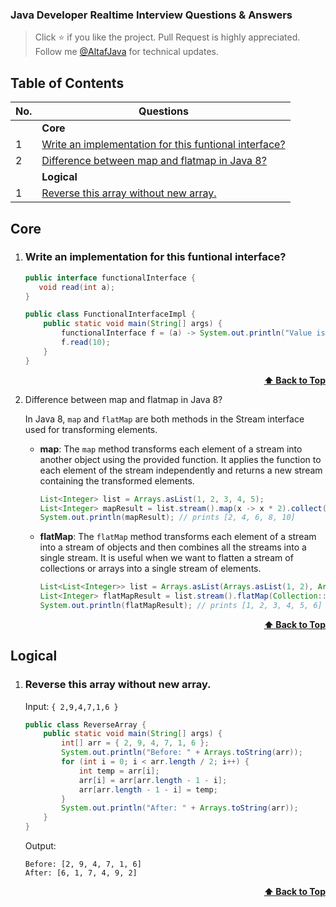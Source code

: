 ### Java Developer Realtime Interview Questions & Answers

> Click :star: if you like the project. Pull Request is highly appreciated. Follow me [@AltafJava](https://twitter.com/altafjava) for technical updates.

## Table of Contents

| No. | Questions                                                                                                      |
| --- | -------------------------------------------------------------------------------------------------------------- |
|     | **Core**                                                                                                       |
| 1   | [Write an implementation for this funtional interface?](#Write-an-implementation-for-this-funtional-interface) |
| 2   | [Difference between map and flatmap in Java 8?](#Difference-between-map-and-flatmap-in-Java-8?)                |
|     | **Logical**                                                                                                    |
| 1   | [Reverse this array without new array.](#Reverse-this-array-without-new-array)                                 |

## Core

1. ### Write an implementation for this funtional interface?

    ```java
    public interface functionalInterface {
       void read(int a);
    }
    ```

    ```java
    public class FunctionalInterfaceImpl {
        public static void main(String[] args) {
            functionalInterface f = (a) -> System.out.println("Value is: " + a);
            f.read(10);
        }
    }
    ```

    <div align="right">
        <b><a href="#core">⬆ Back to Top</a></b>
    </div>

2. Difference between map and flatmap in Java 8?

    In Java 8, `map` and `flatMap` are both methods in the Stream interface used for transforming elements.

    - **map**: The `map` method transforms each element of a stream into another object using the provided function. It applies the function to each element of the stream independently and returns a new stream containing the transformed elements.

        ```java
        List<Integer> list = Arrays.asList(1, 2, 3, 4, 5);
        List<Integer> mapResult = list.stream().map(x -> x * 2).collect(Collectors.toList());
        System.out.println(mapResult); // prints [2, 4, 6, 8, 10]
        ```

    - **flatMap**: The `flatMap` method transforms each element of a stream into a stream of objects and then combines all the streams into a single stream. It is useful when we want to flatten a stream of collections or arrays into a single stream of elements.

        ```java
        List<List<Integer>> list = Arrays.asList(Arrays.asList(1, 2), Arrays.asList(3, 4), Arrays.asList(5, 6));
        List<Integer> flatMapResult = list.stream().flatMap(Collection::stream).collect(Collectors.toList());
        System.out.println(flatMapResult); // prints [1, 2, 3, 4, 5, 6]
        ```

    <div align="right">
        <b><a href="#core">⬆ Back to Top</a></b>
    </div>

## Logical

1. ### Reverse this array without new array.

    Input: `{ 2,9,4,7,1,6 }`

    ```java
    public class ReverseArray {
        public static void main(String[] args) {
            int[] arr = { 2, 9, 4, 7, 1, 6 };
            System.out.println("Before: " + Arrays.toString(arr));
            for (int i = 0; i < arr.length / 2; i++) {
                int temp = arr[i];
                arr[i] = arr[arr.length - 1 - i];
                arr[arr.length - 1 - i] = temp;
            }
            System.out.println("After: " + Arrays.toString(arr));
        }
    }
    ```

    Output:

    ```
    Before: [2, 9, 4, 7, 1, 6]
    After: [6, 1, 7, 4, 9, 2]
    ```

    <div align="right">
        <b><a href="#logical">⬆ Back to Top</a></b>
    </div>
